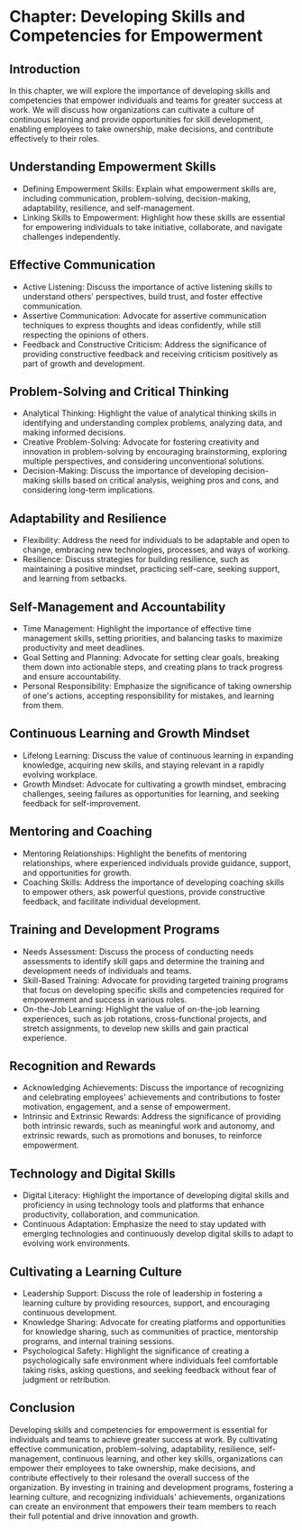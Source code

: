 Chapter: Developing Skills and Competencies for Empowerment
===========================================================

Introduction
------------

In this chapter, we will explore the importance of developing skills and competencies that empower individuals and teams for greater success at work. We will discuss how organizations can cultivate a culture of continuous learning and provide opportunities for skill development, enabling employees to take ownership, make decisions, and contribute effectively to their roles.

Understanding Empowerment Skills
--------------------------------

* Defining Empowerment Skills: Explain what empowerment skills are, including communication, problem-solving, decision-making, adaptability, resilience, and self-management.
* Linking Skills to Empowerment: Highlight how these skills are essential for empowering individuals to take initiative, collaborate, and navigate challenges independently.

Effective Communication
-----------------------

* Active Listening: Discuss the importance of active listening skills to understand others' perspectives, build trust, and foster effective communication.
* Assertive Communication: Advocate for assertive communication techniques to express thoughts and ideas confidently, while still respecting the opinions of others.
* Feedback and Constructive Criticism: Address the significance of providing constructive feedback and receiving criticism positively as part of growth and development.

Problem-Solving and Critical Thinking
-------------------------------------

* Analytical Thinking: Highlight the value of analytical thinking skills in identifying and understanding complex problems, analyzing data, and making informed decisions.
* Creative Problem-Solving: Advocate for fostering creativity and innovation in problem-solving by encouraging brainstorming, exploring multiple perspectives, and considering unconventional solutions.
* Decision-Making: Discuss the importance of developing decision-making skills based on critical analysis, weighing pros and cons, and considering long-term implications.

Adaptability and Resilience
---------------------------

* Flexibility: Address the need for individuals to be adaptable and open to change, embracing new technologies, processes, and ways of working.
* Resilience: Discuss strategies for building resilience, such as maintaining a positive mindset, practicing self-care, seeking support, and learning from setbacks.

Self-Management and Accountability
----------------------------------

* Time Management: Highlight the importance of effective time management skills, setting priorities, and balancing tasks to maximize productivity and meet deadlines.
* Goal Setting and Planning: Advocate for setting clear goals, breaking them down into actionable steps, and creating plans to track progress and ensure accountability.
* Personal Responsibility: Emphasize the significance of taking ownership of one's actions, accepting responsibility for mistakes, and learning from them.

Continuous Learning and Growth Mindset
--------------------------------------

* Lifelong Learning: Discuss the value of continuous learning in expanding knowledge, acquiring new skills, and staying relevant in a rapidly evolving workplace.
* Growth Mindset: Advocate for cultivating a growth mindset, embracing challenges, seeing failures as opportunities for learning, and seeking feedback for self-improvement.

Mentoring and Coaching
----------------------

* Mentoring Relationships: Highlight the benefits of mentoring relationships, where experienced individuals provide guidance, support, and opportunities for growth.
* Coaching Skills: Address the importance of developing coaching skills to empower others, ask powerful questions, provide constructive feedback, and facilitate individual development.

Training and Development Programs
---------------------------------

* Needs Assessment: Discuss the process of conducting needs assessments to identify skill gaps and determine the training and development needs of individuals and teams.
* Skill-Based Training: Advocate for providing targeted training programs that focus on developing specific skills and competencies required for empowerment and success in various roles.
* On-the-Job Learning: Highlight the value of on-the-job learning experiences, such as job rotations, cross-functional projects, and stretch assignments, to develop new skills and gain practical experience.

Recognition and Rewards
-----------------------

* Acknowledging Achievements: Discuss the importance of recognizing and celebrating employees' achievements and contributions to foster motivation, engagement, and a sense of empowerment.
* Intrinsic and Extrinsic Rewards: Address the significance of providing both intrinsic rewards, such as meaningful work and autonomy, and extrinsic rewards, such as promotions and bonuses, to reinforce empowerment.

Technology and Digital Skills
-----------------------------

* Digital Literacy: Highlight the importance of developing digital skills and proficiency in using technology tools and platforms that enhance productivity, collaboration, and communication.
* Continuous Adaptation: Emphasize the need to stay updated with emerging technologies and continuously develop digital skills to adapt to evolving work environments.

Cultivating a Learning Culture
------------------------------

* Leadership Support: Discuss the role of leadership in fostering a learning culture by providing resources, support, and encouraging continuous development.
* Knowledge Sharing: Advocate for creating platforms and opportunities for knowledge sharing, such as communities of practice, mentorship programs, and internal training sessions.
* Psychological Safety: Highlight the significance of creating a psychologically safe environment where individuals feel comfortable taking risks, asking questions, and seeking feedback without fear of judgment or retribution.

Conclusion
----------

Developing skills and competencies for empowerment is essential for individuals and teams to achieve greater success at work. By cultivating effective communication, problem-solving, adaptability, resilience, self-management, continuous learning, and other key skills, organizations can empower their employees to take ownership, make decisions, and contribute effectively to their rolesand the overall success of the organization. By investing in training and development programs, fostering a learning culture, and recognizing individuals' achievements, organizations can create an environment that empowers their team members to reach their full potential and drive innovation and growth.
